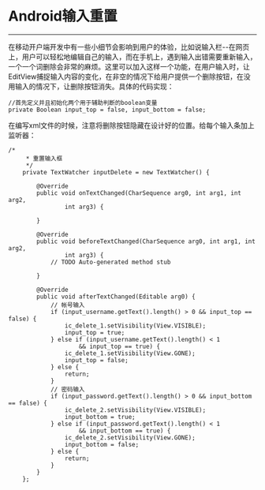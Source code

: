 # Android输入重置
------------------
  在移动开户端开发中有一些小细节会影响到用户的体验，比如说输入栏--在网页上，用户可以轻松地编辑自己的输入，而在手机上，遇到输入出错需要重新输入，一个一个词删除会非常的麻烦。这里可以加入这样一个功能，在用户输入时，让EditView捕捉输入内容的变化，在非空的情况下给用户提供一个删除按钮，在没用输入的情况下，让删除按钮消失。具体的代码实现：
```
//首先定义并且初始化两个用于辅助判断的boolean变量
private Boolean input_top = false, input_bottom = false;
```  
在编写xml文件的时候，注意将删除按钮隐藏在设计好的位置。给每个输入条加上监听器：
```
/*
	 * 重置输入框
	 */
	private TextWatcher inputDelete = new TextWatcher() {

		@Override
		public void onTextChanged(CharSequence arg0, int arg1, int arg2,
				int arg3) {

		}

		@Override
		public void beforeTextChanged(CharSequence arg0, int arg1, int arg2,
				int arg3) {
			// TODO Auto-generated method stub

		}

		@Override
		public void afterTextChanged(Editable arg0) {
			// 帐号输入
			if (input_username.getText().length() > 0 && input_top == false) {
				ic_delete_1.setVisibility(View.VISIBLE);
				input_top = true;
			} else if (input_username.getText().length() < 1
					&& input_top == true) {
				ic_delete_1.setVisibility(View.GONE);
				input_top = false;
			} else {
				return;
			}
			// 密码输入
			if (input_password.getText().length() > 0 && input_bottom == false) {
				ic_delete_2.setVisibility(View.VISIBLE);
				input_bottom = true;
			} else if (input_password.getText().length() < 1
					&& input_bottom == true) {
				ic_delete_2.setVisibility(View.GONE);
				input_bottom = false;
			} else {
				return;
			}
		}
	};
```



